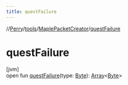 ```yaml
---
title: questFailure
---
```

//[Perry](../../../index.html)/[tools](../index.html)/[MaplePacketCreator](index.html)/[questFailure](quest-failure.html)



# questFailure



[jvm]\
open fun [questFailure](quest-failure.html)(type: [Byte](https://kotlinlang.org/api/latest/jvm/stdlib/kotlin/-byte/index.html)): [Array](https://kotlinlang.org/api/latest/jvm/stdlib/kotlin/-array/index.html)<[Byte](https://kotlinlang.org/api/latest/jvm/stdlib/kotlin/-byte/index.html)>




